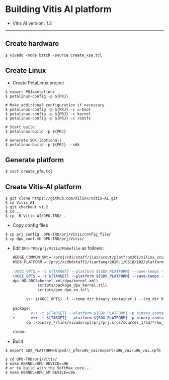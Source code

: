 # Building Vitis AI platform

- Vitis AI version: 1.2

***

## Create hardware

```shell-session
$ vivado -mode batch -source create_xsa.tcl
```

## Create Linux

- Create PetaLinux project

```shell-session
$ export PRJ=petalinux
$ petalinux-config -p ${PRJ}

# Make additional configuration if necessary
$ petalinux-config -p ${PRJ} -c u-boot
$ petalinux-config -p ${PRJ} -c kernel
$ petalinux-config -p ${PRJ} -c rootfs

# Start build
$ petalinux-build -p ${PRJ}

# Generate SDK (optional)
$ petalinux-build -p ${PRJ} --sdk
```

## Generate platform

```shell-session
$ xsct create_pfm.tcl
```

## Create Vitis-AI platform

```shell-session
$ git clone https://github.com/Xilinx/Vitis-AI.git
$ cd Vitis-AI
$ git checkout v1.2
$ cd ..
$ cp -R Vitis-AI/DPU-TRD/ . 
```

- Copy config files

```shell-session
$ cp prj_config  DPU-TRD/prj/Vitis/config_file/
$ cp dpu_conf.vh DPU-TRD/prj/Vitis/
```

- Edit ``DPU-TRD/prj/Vitis/Makefile`` as follows: 

  ```diff
  #EDGE_COMMON_SW:= /proj/rdi/staff/jiaz/scout/platfrom201/xilinx_zcu102_base_202010_1/sw/xilinx_zcu102_base_202010_1/xrt/image
  #SDX_PLATFORM = /proj/xcdhdstaff2/tianfang/2020.1/0518/102/platform_repo/xilinx_zcu102_base_202010_1/export/xilinx_zcu102_base_202010_1/xilinx_zcu102_base_202010_1.xpfm
 
  -XOCC_OPTS = -t ${TARGET} --platform ${SDX_PLATFORM} --save-temps --config ${DIR_PRJ}/config_file/prj_config_102_3dpu_LPD --xp param:compiler.userPostSysLinkOverlayTcl=${DIR_PRJ}/syslink/strip_interconnects.tcl 
  +XOCC_OPTS = -t ${TARGET} --platform ${SDX_PLATFORM} --save-temps --config ${DIR_PRJ}/config_file/prj_config --xp param:compiler.userPostSysLinkOverlayTcl=${DIR_PRJ}/syslink/strip_interconnects.tcl 
  dpu_HDLSRCS=kernel_xml/dpu/kernel.xml\
             scripts/package_dpu_kernel.tcl\
             scripts/gen_dpu_xo.tcl\
  ```

  ```diff
        v++ $(XOCC_OPTS) -l --temp_dir binary_container_1 --log_dir binary_container_1/logs --remote_ip_cache binary_container_1/ip_cache -o "$@" $(+)
 
  package:
  -       v++ -t ${TARGET} --platform ${SDX_PLATFORM} -p binary_container_1/dpu.xclbin --package.out_dir binary_container_1 --package.rootfs $(EDGE_COMMON_SW)/rootfs.ext4 --package.sd_file $(EDGE_COMMON_SW)/Image 
  +       v++ -t ${TARGET} --platform ${SDX_PLATFORM} -p binary_container_1/dpu.xclbin --package.out_dir binary_container_1 --package.no_image 
        cp ./binary_*/link/vivado/vpl/prj/prj.srcs/sources_1/bd/*/hw_handoff/*.hwh ./binary_*/sd_card
 
  clean:
  ```

- Build

```shell-session
$ export SDX_PLATFORM=$(pwd)/_pfm/u96_vai/export/u96_vai/u96_vai.xpfm

$ cd DPU-TRD/prj/Vitis/
$ make KERNEL=DPU DEVICE=u96
# or to build with the SoftMax core...
$ make KERNEL=DPU_SM DEVICE=u96
```
